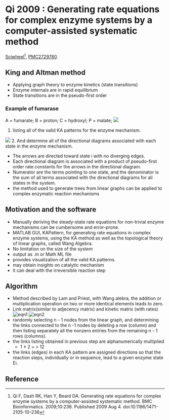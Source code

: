 # Qi 2009 : Generating rate equations for complex enzyme systems by a computer-assisted systematic method


[Sciwheel](https://sciwheel.com/work/#/items/5333945)[^Qi2009], [PMC2729780](https://www.ncbi.nlm.nih.gov/pmc/articles/PMC2729780/).

<!--more-->

## King and Altman method
* Applying graph theory to enzyme kinetics (state transitions)
* Enzyme internals are in rapid equilibrium
* State transitions are in the pseudo-first order
### Example of fumarase
A = fumarate; B = proton; C = hydroxyl; P = malate;
![](https://www.ncbi.nlm.nih.gov/pmc/articles/PMC2729780/bin/1471-2105-10-238-1.jpg)
1. listing all of the valid KA patterns for the enzyme mechanism.

![](https://www.ncbi.nlm.nih.gov/pmc/articles/PMC2729780/bin/1471-2105-10-238-2.jpg)
2. And determine all of the directional diagrams associated with each state in the enzyme mechanism.
* The arrows are directed toward state i with no diverging edges.
* Each directional diagram is associated with a product of pseudo-first order rate constants for the arrows in the directional diagram.
* Numerator are the terms pointing to one state, and the denominator is the sum of all terms associated with the directional diagrams for all states in the system.
* the method used to generate trees from linear graphs can be applied to complex enzymatic reaction mechanisms

## Motivation and the software
* Manually deriving the steady-state rate equations for non-trivial enzyme mechanisms can be cumbersome and error-prone.
* MATLAB GUI, KAPattern, for generating rate equations in complex enzyme systems, using the KA method as well as the topological theory of linear graphs, called Wang Algebra.
* No limitation on the size of the system
* output as .m or Math ML file
* provides visualization of all the valid KA patterns.
* may obtain insights on catalytic mechanism
* it can deal with the irreversible reaction step

## Algorithm
* Method described by Lam and Priest, with Wang alebra, the addition or multiplication operation on two or more identical elements leads to zero.
* Link matrix(similar to adjecency matrix) and kinetic matrix (with rates)
![eqn1](https://user-images.githubusercontent.com/40054455/86706566-9ac57980-c049-11ea-88ba-a03e8120149c.png)
![eqn2](https://user-images.githubusercontent.com/40054455/86706573-9bf6a680-c049-11ea-92e9-ee977d0e8f70.png)
* randomly selecting n - 1 nodes from the linear graph, and determining the links connected to the n -1 nodes by deleting a row (column) and then listing separately all the nonzero entries from the remaining n - 1 rows (columns).
* the links listing obtained in previous step are alphanumerically multiplied
    * 1 * 2 = > 12
* the links (edges) in each KA pattern are assigned directions so that the reaction steps, individually or in sequence, lead to a given enzyme state Ei.

## Reference
[^Qi2009]: Qi F, Dash RK, Han Y, Beard DA. Generating rate equations for complex enzyme systems by a computer-assisted systematic method. BMC Bioinformatics. 2009;10:238. Published 2009 Aug 4. doi:10.1186/1471-2105-10-238

